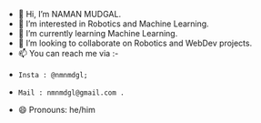 - 👋 Hi, I’m NAMAN MUDGAL.
- 👀 I’m interested in Robotics and Machine Learning.
- 🌱 I’m currently learning Machine Learning.
- 💞️ I’m looking to collaborate on Robotics and WebDev projects.
- 📫 You can reach me via :-
-     Insta : @nmnmdgl;
-     Mail : nmnmdgl@gmail.com .
- 😄 Pronouns: he/him


<!---
nmnmdgl/nmnmdgl is a ✨ special ✨ repository because its `README.md` (this file) appears on your GitHub profile.
You can click the Preview link to take a look at your changes.
--->
